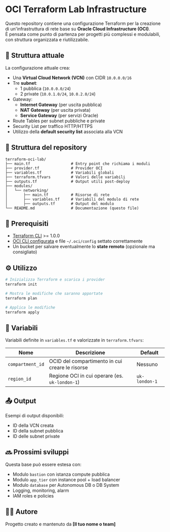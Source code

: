 # OCI Terraform Lab Infrastructure

Questo repository contiene una configurazione Terraform per la creazione di un'infrastruttura di rete base su **Oracle Cloud Infrastructure (OCI)**.  
È pensata come punto di partenza per progetti più complessi e modulabili, con struttura organizzata e riutilizzabile.

## 🧱 Struttura attuale

La configurazione attuale crea:

- Una **Virtual Cloud Network (VCN)** con CIDR `10.0.0.0/16`
- Tre **subnet**:
  - 1 pubblica (`10.0.0.0/24`)
  - 2 private (`10.0.1.0/24`, `10.0.2.0/24`)
- Gateway:
  - **Internet Gateway** (per uscita pubblica)
  - **NAT Gateway** (per uscita privata)
  - **Service Gateway** (per servizi Oracle)
- Route Tables per subnet pubbliche e private
- Security List per traffico HTTP/HTTPS
- Utilizzo della **default security list** associata alla VCN

## 📁 Struttura del repository

```
terraform-oci-lab/
├── main.tf                  # Entry point che richiama i moduli
├── provider.tf              # Provider OCI
├── variables.tf             # Variabili globali
├── terraform.tfvars         # Valori delle variabili
├── outputs.tf               # Output utili post-deploy
├── modules/
│   └── networking/
│       ├── main.tf          # Risorse di rete
│       ├── variables.tf     # Variabili del modulo di rete
│       ├── outputs.tf       # Output del modulo
└── README.md                # Documentazione (questo file)
```

## 🚀 Prerequisiti

- [Terraform CLI](https://developer.hashicorp.com/terraform/downloads) >= 1.0.0
- [OCI CLI configurata](https://docs.oracle.com/en-us/iaas/Content/API/SDKDocs/cliinstall.htm) e file `~/.oci/config` settato correttamente
- Un bucket per salvare eventualmente lo **state remoto** (opzionale ma consigliato)

## ⚙️ Utilizzo

```bash
# Inizializza Terraform e scarica i provider
terraform init

# Mostra le modifiche che saranno apportate
terraform plan

# Applica le modifiche
terraform apply
```

## 🔐 Variabili

Variabili definite in `variables.tf` e valorizzate in `terraform.tfvars`:

| Nome             | Descrizione                                         | Default         |
|------------------|-----------------------------------------------------|-----------------|
| `compartment_id` | OCID del compartimento in cui creare le risorse     | Nessuno         |
| `region_id`      | Regione OCI in cui operare (es. `uk-london-1`)      | `uk-london-1`   |

## 📤 Output

Esempi di output disponibili:

- ID della VCN creata
- ID della subnet pubblica
- ID delle subnet private

## 🔜 Prossimi sviluppi

Questa base può essere estesa con:

- Modulo `bastion` con istanza compute pubblica
- Modulo `app_tier` con instance pool + load balancer
- Modulo `database` per Autonomous DB o DB System
- Logging, monitoring, alarm
- IAM roles e policies

## 👨‍💻 Autore

Progetto creato e mantenuto da **[Il tuo nome o team]**
